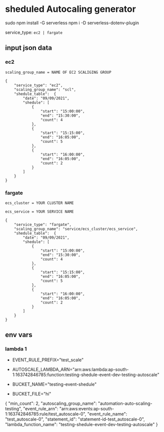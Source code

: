 # sheduled Autocaling generator

sudo npm install -G serverless
npm i -D serverless-dotenv-plugin

service_type: `ec2 | fargate`


## input json data

### ec2

`scaling_group_name = NAME OF EC2 SCALIGING GROUP`

    {
        "service_type": "ec2",
        "scaling_group_name": "scl",
        "shedule_table":  {
            "date": "09/09/2021",
            "shedule": [
                {
                    "start": "15:00:00",
                    "end": "15:30:00",
                    "count": 4
                },
                {
                    "start": "15:15:00",
                    "end": "16:05:00",
                    "count": 5
                },
                {
                    "start": "16:00:00",
                    "end": "16:05:00",
                    "count": 2
                }
            ]
        }
    }

### fargate

`ecs_cluster = YOUR CLUSTER NAME`

`ecs_service = YOUR SERVICE NAME`

    {
        "service_type": "fargate",
        "scaling_group_name": "service/ecs_cluster/ecs_service",
        "shedule_table":  {
            "date": "09/09/2021",
            "shedule": [
                {
                    "start": "15:00:00",
                    "end": "15:30:00",
                    "count": 4
                },
                {
                    "start": "15:15:00",
                    "end": "16:05:00",
                    "count": 5
                },
                {
                    "start": "16:00:00",
                    "end": "16:05:00",
                    "count": 2
                }
            ]
        }
    }

## env vars

### lambda 1


- EVENT_RULE_PREFIX="test_scale"

- AUTOSCALE_LAMBDA_ARN="arn:aws:lambda:ap-south-1:163742846785:function:testing-shedule-event-dev-testing-autoscale"

- BUCKET_NAME="testing-event-shedule"

- BUCKET_FILE="hi"

{
    "min_count": 2,
    "autoscaling_group_name": "automation-auto-scaling-testing",
    "event_rule_arn": "arn:aws:events:ap-south-1:163742846785:rule/test_autoscale-0",
    "event_rule_name": "test_autoscale-0",
    "statement_id": "statement-id-test_autoscale-0",
    "lambda_function_name": "testing-shedule-event-dev-testing-autoscale"
}
